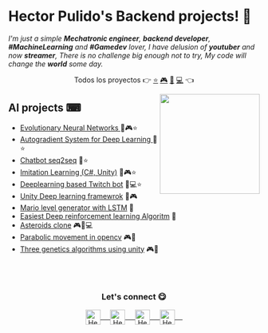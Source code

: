 # Hector Pulido's Backend projects! 👋
<em> I'm just a simple **Mechatronic engineer**, **backend developer**, **#MachineLearning** and **#Gamedev** lover, I
    have delusion of **youtuber** and now **streamer**, There is no challenge big enough not to try, My code will change the **world** some day.</em>

<p align="center">
  Todos los proyectos 👉
 <a href="https://github.com/HectorPulido">⭐</a>
 <a href="https://github.com/HectorPulido/HectorPulido/blob/master/VIDEOGAME_PROJECTS.md">🎮</a>
 <a href="https://github.com/HectorPulido/HectorPulido/blob/master/BLOCKCHAIN_PROJECTS.md">🔑</a>
 <a href="https://github.com/HectorPulido/HectorPulido/blob/master/BACKEND_PROJECTS.md">💻</a> 
  👈
</p>

<a href="https://twitter.com/Hector_Pulido_">
    <img align="right" height="auto" width="200" src="https://pequesoft.net/web/static/images/pequesoft.png" />
</a>

## AI projects ⌨
- [Evolutionary Neural Networks ](https://github.com/HectorPulido/Evolutionary-Neural-Networks-on-unity-for-bots) 🤖🎮⭐
- [Autogradient System for Deep Learning ](https://github.com/HectorPulido/Machine-learning-Framework-Csharp) 🤖⭐
- [Chatbot seq2seq](https://github.com/HectorPulido/Chatbot-seq2seq-C-) 🤖⭐
- [Imitation Learning (C#, Unity)](https://github.com/HectorPulido/Imitation-learning-in-unity) 🤖🎮⭐
- [Deeplearning based Twitch bot](https://github.com/HectorPulido/Deeplearning-based-Twitch-bot) 🤖💻⭐
- [Unity Deep learning framewrok](https://github.com/HectorPulido/Deep-Learning-Framework-DLF-in-unity) 🤖🎮
- [Mario level generator with LSTM](https://github.com/HectorPulido/mario-level-generator) 🤖
- [Easiest Deep reinforcement learning Algoritm](https://github.com/HectorPulido/Easiest-deep-rl-algorithm-with-pytorch) 🤖
- [Asteroids clone](https://github.com/HectorPulido/Asteroids-like-game) 🎮🤖💻
- [Parabolic movement in opencv](https://github.com/HectorPulido/Parabolic-movement-opencv) 🎮🤖
- [Three genetics algorithms using unity](https://github.com/HectorPulido/Three-Genetics-Algorithm-Using-Unity) 🎮🤖

<br>
<br>
<div align="center">
    <h3 align="center">Let's connect 😋</h3>
</div>
<p align="center">
    <a href="https://www.linkedin.com/in/hector-pulido-17547369/" target="blank">
        <img align="center" alt="Hector's LinkedIn" width="30px"
            src="https://www.vectorlogo.zone/logos/linkedin/linkedin-icon.svg" /> &nbsp; &nbsp;
    </a>
    <a href="https://twitter.com/Hector_Pulido_" target="blank">
        <img align="center" alt="Hector's Twitter" width="30px"
            src="https://www.vectorlogo.zone/logos/twitter/twitter-official.svg" /> &nbsp; &nbsp;
    </a>
    <a href="https://www.twitch.tv/hector_pulido_" target="blank">
        <img align="center" alt="Hector's Twitch" width="30px"
            src="https://www.vectorlogo.zone/logos/twitch/twitch-icon.svg" /> &nbsp; &nbsp;
    </a>
    <a href="https://www.youtube.com/channel/UCS_iMeH0P0nsIDPvBaJckOw" target="blank">
        <img align="center" alt="Hector's Youtube" width="30px"
            src="https://www.vectorlogo.zone/logos/youtube/youtube-icon.svg" /> &nbsp; &nbsp;
    </a>
</p>